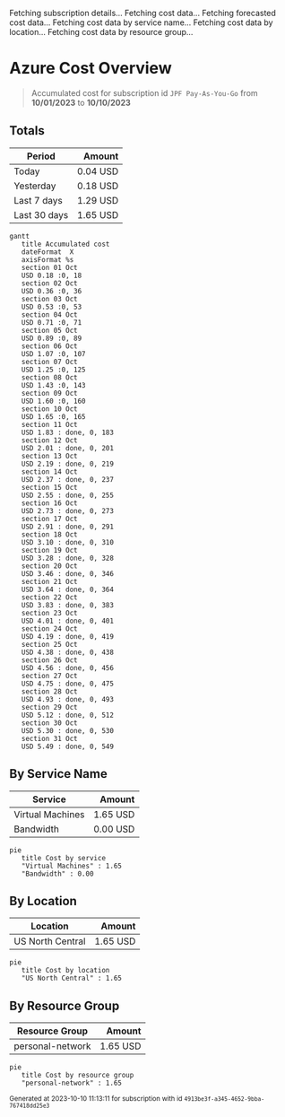 Fetching subscription details...
Fetching cost data...
Fetching forecasted cost data...
Fetching cost data by service name...
Fetching cost data by location...
Fetching cost data by resource group...
# Azure Cost Overview

> Accumulated cost for subscription id `JPF Pay-As-You-Go` from **10/01/2023** to **10/10/2023**

## Totals

|Period|Amount|
|---|---:|
|Today|0.04 USD|
|Yesterday|0.18 USD|
|Last 7 days|1.29 USD|
|Last 30 days|1.65 USD|

```mermaid
gantt
   title Accumulated cost
   dateFormat  X
   axisFormat %s
   section 01 Oct
   USD 0.18 :0, 18
   section 02 Oct
   USD 0.36 :0, 36
   section 03 Oct
   USD 0.53 :0, 53
   section 04 Oct
   USD 0.71 :0, 71
   section 05 Oct
   USD 0.89 :0, 89
   section 06 Oct
   USD 1.07 :0, 107
   section 07 Oct
   USD 1.25 :0, 125
   section 08 Oct
   USD 1.43 :0, 143
   section 09 Oct
   USD 1.60 :0, 160
   section 10 Oct
   USD 1.65 :0, 165
   section 11 Oct
   USD 1.83 : done, 0, 183
   section 12 Oct
   USD 2.01 : done, 0, 201
   section 13 Oct
   USD 2.19 : done, 0, 219
   section 14 Oct
   USD 2.37 : done, 0, 237
   section 15 Oct
   USD 2.55 : done, 0, 255
   section 16 Oct
   USD 2.73 : done, 0, 273
   section 17 Oct
   USD 2.91 : done, 0, 291
   section 18 Oct
   USD 3.10 : done, 0, 310
   section 19 Oct
   USD 3.28 : done, 0, 328
   section 20 Oct
   USD 3.46 : done, 0, 346
   section 21 Oct
   USD 3.64 : done, 0, 364
   section 22 Oct
   USD 3.83 : done, 0, 383
   section 23 Oct
   USD 4.01 : done, 0, 401
   section 24 Oct
   USD 4.19 : done, 0, 419
   section 25 Oct
   USD 4.38 : done, 0, 438
   section 26 Oct
   USD 4.56 : done, 0, 456
   section 27 Oct
   USD 4.75 : done, 0, 475
   section 28 Oct
   USD 4.93 : done, 0, 493
   section 29 Oct
   USD 5.12 : done, 0, 512
   section 30 Oct
   USD 5.30 : done, 0, 530
   section 31 Oct
   USD 5.49 : done, 0, 549
```

## By Service Name

|Service|Amount|
|---|---:|
|Virtual Machines|1.65 USD|
|Bandwidth|0.00 USD|

```mermaid
pie
   title Cost by service
   "Virtual Machines" : 1.65
   "Bandwidth" : 0.00
```

## By Location

|Location|Amount|
|---|---:|
|US North Central|1.65 USD|

```mermaid
pie
   title Cost by location
   "US North Central" : 1.65
```

## By Resource Group

|Resource Group|Amount|
|---|---:|
|personal-network|1.65 USD|

```mermaid
pie
   title Cost by resource group
   "personal-network" : 1.65
```

<sup>Generated at 2023-10-10 11:13:11 for subscription with id `4913be3f-a345-4652-9bba-767418dd25e3`</sup>
